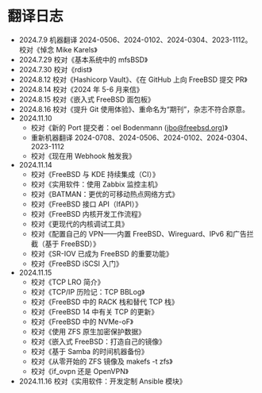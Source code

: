 # 翻译日志


- 2024.7.9 机器翻译 2024-0506、2024-0102、2024-0304、2023-1112。校对《悼念 Mike Karels》
- 2024.7.29 校对《基本系统中的 mfsBSD》
- 2024.7.30 校对《rdist》
- 2024.8.12 校对《Hashicorp Vault》、《在 GitHub 上向 FreeBSD 提交 PR》
- 2024.8.14 校对《2024 年 5-6 月来信》
- 2024.8.15 校对《嵌入式 FreeBSD 面包板》
- 2024.8.16 校对《提升 Git 使用体验》、重命名为“期刊”，杂志不符合原意。
- 2024.11.10
  - 校对《新的 Port 提交者：oel Bodenmann (jbo@freebsd.org)》
  - 重新机器翻译 2024-0708、2024-0506、2024-0102、2024-0304、2023-1112
  - 校对《现在用 Webhook 触发我》
- 2024.11.14
  - 校对《FreeBSD 与 KDE 持续集成（CI）》
  - 校对《实用软件：使用 Zabbix 监控主机》
  - 校对《BATMAN：更优的可移动热点网络方式》
  - 校对《FreeBSD 接口 API（IfAPI）》
  - 校对《FreeBSD 内核开发工作流程》
  - 校对《更现代的内核调试工具》
  - 校对《配置自己的 VPN——内置 FreeBSD、Wireguard、IPv6 和广告拦截（基于 FreeBSD）》
  - 校对《SR-IOV 已成为 FreeBSD 的重要功能》
  - 校对《FreeBSD iSCSI 入门》
- 2024.11.15
  - 校对《TCP LRO 简介》
  - 校对《TCP/IP 历险记：TCP BBLog》
  - 校对《FreeBSD 中的 RACK 栈和替代 TCP 栈》
  - 校对《FreeBSD 14 中有关 TCP 的更新》
  - 校对《FreeBSD 中的 NVMe-oF》
  - 校对《使用 ZFS 原生加密保护数据》
  - 校对《嵌入式 FreeBSD：打造自己的镜像》
  - 校对《基于 Samba 的时间机器备份》
  - 校对《从零开始的 ZFS 镜像及 makefs -t zfs》
  - 校对《if_ovpn 还是 OpenVPN》
- 2024.11.16 校对《实用软件：开发定制 Ansible 模块》 
